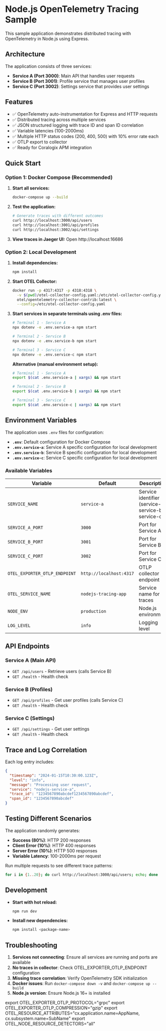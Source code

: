 # Node.js OpenTelemetry Tracing Sample

This sample application demonstrates distributed tracing with OpenTelemetry in Node.js using Express.

## Architecture

The application consists of three services:
- **Service A (Port 3000)**: Main API that handles user requests
- **Service B (Port 3001)**: Profile service that manages user profiles
- **Service C (Port 3002)**: Settings service that provides user settings

## Features

- ✅ OpenTelemetry auto-instrumentation for Express and HTTP requests
- ✅ Distributed tracing across multiple services
- ✅ JSON structured logging with trace ID and span ID correlation
- ✅ Variable latencies (100-2000ms)
- ✅ Multiple HTTP status codes (200, 400, 500) with 10% error rate each
- ✅ OTLP export to collector
- ✅ Ready for Coralogix APM integration

## Quick Start

### Option 1: Docker Compose (Recommended)

1. **Start all services:**
   ```bash
   docker-compose up --build
   ```

2. **Test the application:**
   ```bash
   # Generate traces with different outcomes
   curl http://localhost:3000/api/users
   curl http://localhost:3001/api/profiles
   curl http://localhost:3002/api/settings
   ```

3. **View traces in Jaeger UI:**
   Open http://localhost:16686

### Option 2: Local Development

1. **Install dependencies:**
   ```bash
   npm install
   ```

2. **Start OTEL Collector:**
   ```bash
   docker run -p 4317:4317 -p 4318:4318 \
     -v $(pwd)/otel-collector-config.yaml:/etc/otel-collector-config.yaml \
     otel/opentelemetry-collector-contrib:latest \
     --config=/etc/otel-collector-config.yaml
   ```

3. **Start services in separate terminals using .env files:**
   ```bash
   # Terminal 1 - Service A
   npx dotenv -e .env.service-a npm start

   # Terminal 2 - Service B
   npx dotenv -e .env.service-b npm start

   # Terminal 3 - Service C
   npx dotenv -e .env.service-c npm start
   ```

   **Alternative (manual environment setup):**
   ```bash
   # Terminal 1 - Service A
   export $(cat .env.service-a | xargs) && npm start

   # Terminal 2 - Service B
   export $(cat .env.service-b | xargs) && npm start

   # Terminal 3 - Service C
   export $(cat .env.service-c | xargs) && npm start
   ```

## Environment Variables

The application uses `.env` files for configuration:

- **`.env`**: Default configuration for Docker Compose
- **`.env.service-a`**: Service A specific configuration for local development
- **`.env.service-b`**: Service B specific configuration for local development
- **`.env.service-c`**: Service C specific configuration for local development

### Available Variables

| Variable | Default | Description |
|----------|---------|-------------|
| `SERVICE_NAME` | `service-a` | Service identifier (service-a, service-b, service-c) |
| `SERVICE_A_PORT` | `3000` | Port for Service A |
| `SERVICE_B_PORT` | `3001` | Port for Service B |
| `SERVICE_C_PORT` | `3002` | Port for Service C |
| `OTEL_EXPORTER_OTLP_ENDPOINT` | `http://localhost:4317` | OTLP collector endpoint |
| `OTEL_SERVICE_NAME` | `nodejs-tracing-app` | Service name for traces |
| `NODE_ENV` | `production` | Node.js environment |
| `LOG_LEVEL` | `info` | Logging level |


## API Endpoints

### Service A (Main API)
- `GET /api/users` - Retrieve users (calls Service B)
- `GET /health` - Health check

### Service B (Profiles)
- `GET /api/profiles` - Get user profiles (calls Service C)
- `GET /health` - Health check

### Service C (Settings)
- `GET /api/settings` - Get user settings
- `GET /health` - Health check

## Trace and Log Correlation

Each log entry includes:
```json
{
  "timestamp": "2024-01-15T10:30:00.123Z",
  "level": "info",
  "message": "Processing user request",
  "service": "nodejs-service-a",
  "trace_id": "1234567890abcdef1234567890abcdef",
  "span_id": "1234567890abcdef"
}
```

## Testing Different Scenarios

The application randomly generates:
- **Success (80%)**: HTTP 200 responses
- **Client Error (10%)**: HTTP 400 responses  
- **Server Error (10%)**: HTTP 500 responses
- **Variable Latency**: 100-2000ms per request

Run multiple requests to see different trace patterns:
```bash
for i in {1..20}; do curl http://localhost:3000/api/users; echo; done
```

## Development

- **Start with hot reload:**
  ```bash
  npm run dev
  ```

- **Install new dependencies:**
  ```bash
  npm install <package-name>
  ```

## Troubleshooting

1. **Services not connecting**: Ensure all services are running and ports are available
2. **No traces in collector**: Check OTEL_EXPORTER_OTLP_ENDPOINT configuration
3. **Missing trace correlation**: Verify OpenTelemetry SDK initialization
4. **Docker issues**: Run `docker-compose down -v` and `docker-compose up --build`
5. **Node.js version**: Ensure Node.js 16+ is installed



export OTEL_EXPORTER_OTLP_PROTOCOL="grpc"
export OTEL_EXPORTER_OTLP_COMPRESSION="gzip"
export OTEL_RESOURCE_ATTRIBUTES="cx.application.name=AppName, cx.subsystem.name=SubName"
export OTEL_NODE_RESOURCE_DETECTORS="all"
